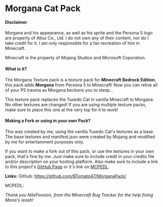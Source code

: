 # Morgana Cat Pack

#### Disclaimer
Morgana and his appearance, as well as his sprite and the Persona 5 logo are property of Atlus Co., Ltd. I do not own any of their content, nor do I take credit for it. I am only responsible for a fan recreation of him in Minecraft.

Minecraft is the property of Mojang Studios and Microsoft Coporation.

#### What is it?
The Morgana Texture pack is a texture pack for **Minecraft Bedrock Edition**, this pack adds **Morgana** from Persona 5 to Minecraft! Now you can relive all of your P5 trauma as Morgana beckons you to sleep...

This texture pack replaces the Tuxedo Cat in vanilla Minecraft to Morgana. No other textures are changed!
If you are using multiple texture packs, make sure to place this one at the very top for it to work!

#### Making a Fork or using in your own Pack?
This was created by me, using the vanilla Tuxedo Cat's textures as a base.
The base textures and manifest.json were created by Mojang and modified by me for entertainment purposes only.

If you want to make a fork out of this pack, or use the textures in your own pack, that's fine by me.
Just make sure to include credit in your credits file and/or description on your hosting platform.
Also make sure to include a link to this project's [GitHub Page](https://github.com/BTomato47/MorganaPack/) or it's link on [MCPEDL]().

**Links:**
Github: https://github.com/BTomato47/MorganaPack/

MCPEDL:

*Thank you NiteFoosion, from the Minecraft Bug Tracker for the help fixing Mona's leash!*
